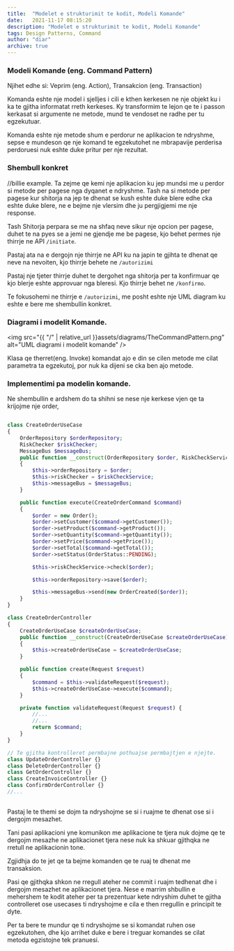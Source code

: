 ```yaml
---
title:  "Modelet e strukturimit te kodit, Modeli Komande"
date:   2021-11-17 08:15:20
description: "Modelet e strukturimit te kodit, Modeli Komande"
tags: Design Patterns, Command
author: "diar"
archive: true
---
```


### Modeli Komande (eng. Command Pattern)

Njihet edhe si: Veprim (eng. Action), Transakcion (eng. Transaction)

Komanda eshte nje model i sjelljes i cili e kthen kerkesen ne nje objekt ku i ka te gjitha informatat rreth kerkeses. Ky transformim te lejon qe te i passon kerkasat si argumente ne metode, mund te vendoset ne radhe per tu egzekutuar.

Komanda eshte nje metode shum e perdorur ne aplikacion te ndryshme, sepse e mundeson qe nje komand te egzekutohet ne mbrapavije perderisa perdoruesi nuk eshte duke pritur per nje rezultat.


### Shembull konkret
//billie example.
Ta zejme qe kemi nje aplikacion ku jep mundsi me u perdor si metode per pagese nga dyqanet e ndryshme.
Tash na si metode per pagese kur shitorja na jep te dhenat se kush eshte duke blere edhe cka eshte duke blere, ne e bejme nje vlersim dhe ju pergjigjemi me nje response.

Tash Shitorja perpara se me na shfaq neve sikur nje opcion per pagese, duhet te na pyes se a jemi ne gjendje me be pagese, kjo behet permes nje thirrje ne API `/initiate`.

Pastaj ata na e dergojn nje thirrje ne API ku na japin te gjihta te dhenat qe neve na nevoiten, kjo thirrje behete ne `/autorizimi`

Pastaj nje tjeter thirrje duhet te dergohet nga shitorja per ta konfirmuar qe kjo blerje eshte approvuar nga bleresi.
Kjo thirrje behet ne `/konfirmo`.

Te fokusohemi ne thirrje e `/autorizimi`, me posht eshte nje UML diagram ku eshte e bere me shembullin konkret.



### Diagrami i modelit Komande.
<img src="{{ "/" | relative_url  }}assets/diagrams/TheCommandPattern.png" alt="UML diagrami i modelit komande" />

Klasa qe therret(eng. Invoke) komandat ajo e din se cilen metode me cilat parametra ta egzekutoj, por nuk ka dijeni se cka ben ajo metode.


### Implementimi pa modelin komande.
Ne shembullin e ardshem do ta shihni se nese nje kerkese vjen qe ta krijojme nje order, 

```php

class CreateOrderUseCase
{
    OrderRepository $orderRepository;
    RiskChecker $riskChecker;
    MessageBus $messageBus;
    public function __construct(OrderRepository $order, RiskCheckService $riskCheckService, MessageBus $messageBus)
    {
        $this->orderRepository = $order;
        $this->riskChecker = $riskCheckService;
        $this->messageBus = $messageBus;
    }

    public function execute(CreateOrderCommand $command)
    {
        $order = new Order();
        $order->setCustomer($command->getCustomer());
        $order->setProduct($command->getProduct());
        $order->setQuantity($command->getQuantity());
        $order->setPrice($command->getPrice());
        $order->setTotal($command->getTotal());
        $order->setStatus(OrderStatus::PENDING);

        $this->riskCheckService->check($order);

        $this->orderRepository->save($order);

        $this->messageBus->send(new OrderCreated($order));
    }
}

class CreateOrderController 
{
    CreateOrderUseCase $createOrderUseCase;
    public function __construct(CreateOrderUseCase $createOrderUseCase)
    {
        $this->createOrderUseCase = $createOrderUseCase;
    }

    public function create(Request $request)
    {
        $command = $this->validateRequest($request);
        $this->createOrderUseCase->execute($command);
    }

    private function validateRequest(Request $request) {
        //...
        //...
        return $command;
    }
}

// Te gjitha kontrolleret permbajne pothuajse permbajtjen e njejte.
class UpdateOrderController {}
class DeleteOrderController {}
class GetOrderController {}
class CreateInvoiceController {}
class ConfirmOrderController {}
//...
    
```

Pastaj le te themi se dojm ta ndryshojme se si i ruajme te dhenat ose si i dergojm mesazhet.
&nbsp;

Tani pasi aplikacioni yne komunikon me aplikacione te tjera nuk dojme qe te dergojm mesazhe ne aplikacionet tjera nese nuk ka shkuar gjithqka ne rretull ne aplikacionin tone.
&nbsp;

Zgjidhja do te jet qe ta bejme komanden qe te ruaj te dhenat me transaksion.
&nbsp;

Pasi qe gjithqka shkon ne rregull ateher ne commit i ruajm tedhenat dhe i dergojm mesazhet ne aplikacionet tjera.
Nese e marrim shbullin e mehershem te kodit ateher per ta prezentuar kete ndryshim duhet te gjitha controlleret ose usecases ti ndryshojme e cila e then rregullin e principit te dyte.
&nbsp;

Per ta bere te mundur qe ti ndryshojme se si komandat ruhen ose egzekutohen, dhe kjo arrihet duke e bere i treguar komandes se cilat metoda egzistojne tek pranuesi.